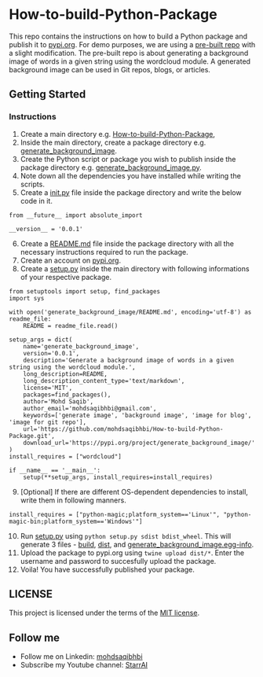 # How-to-build-Python-Package

This repo contains the instructions on how to build a Python package and publish it to [pypi.org](https://pypi.org/). For demo purposes, we are using a [pre-built repo](https://github.com/mohdsaqibhbi/Generate_text_image) with a slight modification. The pre-built repo is about generating a background image of words in a given string using the wordcloud module. A generated background image can be used in Git repos, blogs, or articles.

## Getting Started

### Instructions

1. Create a main directory e.g. [How-to-build-Python-Package](https://github.com/mohdsaqibhbi/How-to-build-Python-Package),
2. Inside the main directory, create a package directory e.g. [generate_background_image](generate_background_image).
3. Create the Python script or package you wish to publish inside the package directory e.g. [generate_background_image.py](generate_background_image.py).
4. Note down all the dependencies you have installed while writing the scripts.
5. Create a [init.py](init.py) file inside the package directory and write the below code in it.
```
from __future__ import absolute_import

__version__ = '0.0.1'
```
6. Create a [README.md](generate_background_image/README.md) file inside the package directory with all the necessary instructions required to run the package.
7. Create an account on [pypi.org](https://pypi.org/).
8. Create a [setup.py](setup.py) inside the main directory with following informations of your respective package.
```
from setuptools import setup, find_packages
import sys

with open('generate_background_image/README.md', encoding='utf-8') as readme_file:
    README = readme_file.read()

setup_args = dict(
    name='generate_background_image',
    version='0.0.1',
    description='Generate a background image of words in a given string using the wordcloud module.',
    long_description=README,
	long_description_content_type='text/markdown',
    license='MIT',
    packages=find_packages(),
    author='Mohd Saqib',
    author_email='mohdsaqibhbi@gmail.com',
    keywords=['generate image', 'background image', 'image for blog', 'image for git repo'],
    url='https://github.com/mohdsaqibhbi/How-to-build-Python-Package.git',
    download_url='https://pypi.org/project/generate_background_image/'
)
install_requires = ["wordcloud"]

if __name__ == '__main__':
    setup(**setup_args, install_requires=install_requires)
```
9. [Optional] If there are different OS-dependent dependencies to install, write them in following manners.
```
install_requires = ["python-magic;platform_system=='Linux'", "python-magic-bin;platform_system=='Windows'"]
```
10. Run [setup.py](setup.py) using `python setup.py sdist bdist_wheel`. This will generate 3 files - [build](build), [dist](dist), and [generate_background_image.egg-info](generate_background_image.egg-info).
11. Upload the package to pypi.org using `twine upload dist/*`. Enter the username and password to succesfully upload the package.
12. Voila! You have successfully published your package.

## LICENSE
This project is licensed under the terms of the [MIT license](LICENSE).

## Follow me

- Follow me on Linkedin: [mohdsaqibhbi](https://www.linkedin.com/in/mohdsaqibhbi)
- Subscribe my Youtube channel: [StarrAI](https://www.youtube.com/channel/UCooZBjTCrnM3LH1nIqAmDQA)